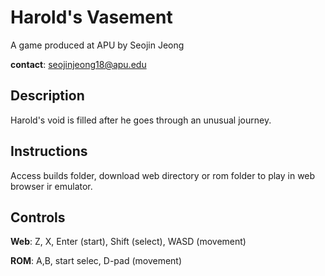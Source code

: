 # Harold's Vasement

A game produced at APU by Seojin Jeong

**contact**: seojinjeong18@apu.edu

## Description

Harold's void is filled after he goes through an unusual journey.

## Instructions

Access builds folder, download web directory or rom folder to play in web browser ir emulator.

## Controls 

**Web**: Z, X, Enter (start), Shift (select), WASD (movement)

**ROM**: A,B, start selec, D-pad (movement)